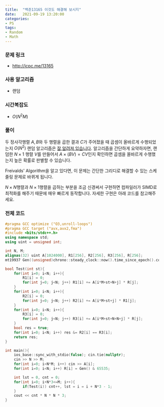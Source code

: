 ```yaml
---
title:  "백준13165 이것도 해결해 보시지"
date:   2021-09-19 13:20:00
categories:
- PS
tags:
- Random
- Math
---
```


### 문제 링크
* http://icpc.me/13165

### 사용 알고리즘
* 랜덤

### 시간복잡도
* $O(N^2M)$

### 풀이
두 정사각행렬 $A, B$와 두 행렬을 곱한 결과 $C$가 주어졌을 때 곱셈이 올바르게 수행되었는지 $O(N^2)$ 랜덤 알고리즘은 [잘 알려져 있습니다](https://en.wikipedia.org/wiki/Freivalds%27_algorithm). 알고리즘을 간단하게 요약하자면, 랜덤한 $N\times 1$ 행렬 $V$를 만들어서 $A\times (BV) = CV$인지 확인하면 곱셈을 올바르게 수행했는지 높은 확률로 판별할 수 있습니다.

Freivalds' Algorithm을 알고 있다면, 이 문제는 간단한 그리디로 해결할 수 있는 스케줄링 문제로 바뀌게 됩니다.

$N\times N$행렬과 $N\times 1$행렬을 곱하는 부분을 조금 신경써서 구현하면 컴파일러가 SIMD로 최적화를 해주기 때문에 매우 빠르게 동작합니다. 자세한 구현은 아래 코드를 참고해주세요.

### 전체 코드
```cpp
#pragma GCC optimize ("O3,unroll-loops")
#pragma GCC target ("avx,avx2,fma")
#include <bits/stdc++.h>
using namespace std;
using uint = unsigned int;

int N, M;
alignas(32) uint A[1024000], R1[256], R2[256], R3[256], R[256];
mt19937 Gen((unsigned)chrono::steady_clock::now().time_since_epoch().count());

bool Test(int st){
    for(int i=0; i<N; i++){
        R1[i] = 0;
        for(int j=0; j<N; j++) R1[i] += A[i*M+st+N+j] * R[j];
    }
    for(int i=0; i<N; i++){
        R2[i] = 0;
        for(int j=0; j<N; j++) R2[i] += A[i*M+st+j] * R1[j];
    }
    for(int i=0; i<N; i++){
        R3[i] = 0;
        for(int j=0; j<N; j++) R3[i] += A[i*M+st+N+N+j] * R[j];
    }
    bool res = true;
    for(int i=0; i<N; i++) res &= R2[i] == R3[i];
    return res;
}

int main(){
    ios_base::sync_with_stdio(false); cin.tie(nullptr);
    cin >> N >> M;
    for(int i=0; i<N*M; i++) cin >> A[i];
    for(int i=0; i<N; i++) R[i] = Gen() & 65535;

    int lst = 0, cnt = 0;
    for(int i=0; i+N*3<=M; i++){
        if(Test(i)) cnt++, lst = i = i + N*3 - 1;
    }
    cout << cnt * N * N * 3;
}
```
